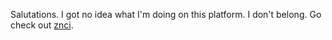 Salutations.
I got no idea what I'm doing on this platform. I don't belong. Go check out [znci](https://github.com/znci).
